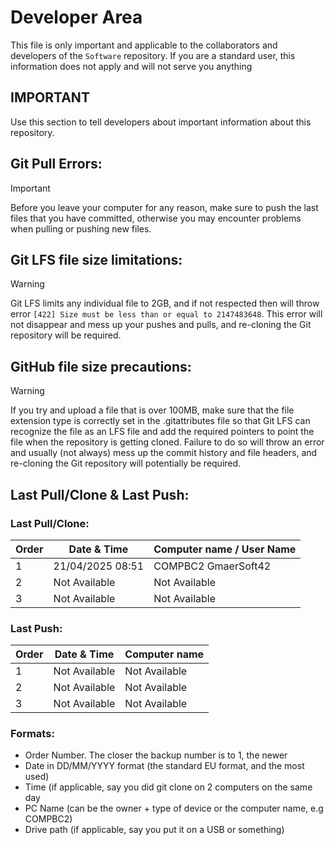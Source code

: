 # Developer Area

This file is only important and applicable to the collaborators and developers of the `Software` repository. If you are a standard user, this information does not apply and will not serve you anything

## IMPORTANT 

Use this section to tell developers about important information about this repository.

## Git Pull Errors:

> [!IMPORTANT]
>
> Before you leave your computer for any reason, make sure to push the last files that you have committed, otherwise you may encounter problems when pulling or pushing new files.
>
> 
## Git LFS file size limitations:

> [!WARNING]
>
> Git LFS limits any individual file to 2GB, and if not respected then will throw error ` [422] Size must be less than or equal to 2147483648
`. This error will not disappear and mess up your pushes and pulls, and re-cloning the Git repository will be required.

## GitHub file size precautions:

> [!WARNING]
>
> If you try and upload a file that is over 100MB, make sure that the file extension type is correctly set in the .gitattributes file so that Git LFS can recognize the file as an LFS file and add the required pointers to point the file when the repository is getting cloned. Failure to do so will throw an error and usually (not always) mess up the commit history and file headers, and re-cloning the Git repository will potentially be required.
> 
## Last Pull/Clone & Last Push:

### Last Pull/Clone:

| Order | Date & Time      | Computer name / User Name |
|-------|------------------|---------------------------|
| 1     | 21/04/2025 08:51 | COMPBC2 GmaerSoft42       |
| 2     | Not Available    | Not Available |
| 3     | Not Available    | Not Available |

### Last Push:

| Order | Date & Time      | Computer name |
|-------|------------------|---------------|
| 1     | Not Available    | Not Available |
| 2     | Not Available    | Not Available |
| 3     | Not Available    | Not Available |

### Formats:

 - Order Number. The closer the backup number is to 1, the newer
 - Date in DD/MM/YYYY format (the standard EU format, and the most used)
 - Time (if applicable, say you did git clone on 2 computers on the same day
 - PC Name (can be the owner + type of device or the computer name, e.g COMPBC2)
 - Drive path (if applicable, say you put it on a USB or something)
